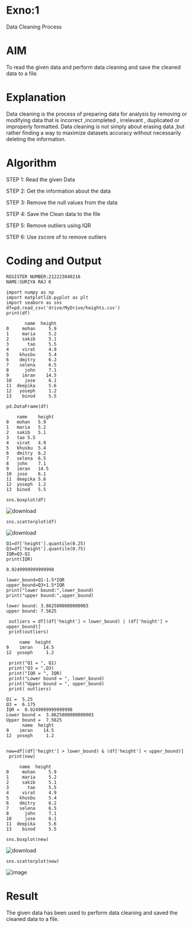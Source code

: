 # Exno:1
Data Cleaning Process

# AIM
To read the given data and perform data cleaning and save the cleaned data to a file.

# Explanation
Data cleaning is the process of preparing data for analysis by removing or modifying data that is incorrect ,incompleted , irrelevant , duplicated or improperly formatted. Data cleaning is not simply about erasing data ,but rather finding a way to maximize datasets accuracy without necessarily deleting the information.

# Algorithm
STEP 1: Read the given Data

STEP 2: Get the information about the data

STEP 3: Remove the null values from the data

STEP 4: Save the Clean data to the file

STEP 5: Remove outliers using IQR

STEP 6: Use zscore of to remove outliers

# Coding and Output
```
REGISTER NUMBER:212223040216
NAME:SURIYA RAJ K
```
```import pandas as pd
import numpy as np
import matplotlib.pyplot as plt
import seaborn as sns
df=pd.read_csv('drive/MyDrive/heights.csv')
print(df)

       name  height
0     mohan     5.9
1     maria     5.2
2     sakib     5.1
3       tao     5.5
4     virat     4.9
5    khusbu     5.4
6    dmitry     6.2
7    selena     6.5
8      john     7.1
9     imran    14.5
10     jose     6.1
11  deepika     5.6
12   yoseph     1.2
13    binod     5.5

```
```
pd.DataFrame(df)

	name	height
0	mohan	5.9
1	maria	5.2
2	sakib	5.1
3	tao	5.5
4	virat	4.9
5	khusbu	5.4
6	dmitry	6.2
7	selena	6.5
8	john	7.1
9	imran	14.5
10	jose	6.1
11	deepika	5.6
12	yoseph	1.2
13	binod	5.5
```
```
sns.boxplot(df)
```

![download](https://github.com/user-attachments/assets/0d7429a6-d9cd-49ab-91ec-ca9bf3f732a6)


```
sns.scatterplot(df)
```

![download](https://github.com/user-attachments/assets/bea4d1bf-a145-457e-8045-0f59063d0cf3)

```
Q1=df['height'].quantile(0.25)
Q3=df['height'].quantile(0.75)
IQR=Q3-Q1
print(IQR)

0.9249999999999998

lower_bound=Q1-1.5*IQR
upper_bound=Q3+1.5*IQR
print("lower bound:",lower_bound)
print("upper bound:",upper_bound)

lower bound: 3.8625000000000003
upper bound: 7.5625
```
```
 outliers = df[(df['height'] < lower_bound) | (df['height'] > upper_bound)]
 print(outliers)

     name  height
9    imran    14.5
12  yoseph     1.2

 print("Q1 = ", Q1)
 print("Q3 = ",Q3)
 print("IQR = ", IQR)
 print("Lower bound = ", lower_bound)
 print("Upper bound = ", upper_bound)
 print( outliers)

Q1 =  5.25
Q3 =  6.175
IQR =  0.9249999999999998
Lower bound =  3.8625000000000003
Upper bound =  7.5625
      name  height
9    imran    14.5
12  yoseph     1.2
```
```

new=df[(df['height'] > lower_bound) & (df['height'] < upper_bound)]
 print(new)

     name  height
0     mohan     5.9
1     maria     5.2
2     sakib     5.1
3       tao     5.5
4     virat     4.9
5    khusbu     5.4
6    dmitry     6.2
7    selena     6.5
8      john     7.1
10     jose     6.1
11  deepika     5.6
13    binod     5.5
```
```
sns.boxplot(new)
```

![download](https://github.com/user-attachments/assets/aeeb4c0f-d6b1-448e-8478-d3733e5b603d)


```
sns.scatterplot(new)
```

![image](https://github.com/user-attachments/assets/638b0fe8-dabd-4ae1-b0f4-b792a44e03e2)





# Result
 The given data has been used to perform data cleaning and saved the cleaned data to a file.
          
